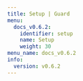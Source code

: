 ```yaml
---
title: Setup | Guard
menu:
  docs_v0.6.2:
    identifier: setup
    name: Setup
    weight: 30
menu_name: docs_v0.6.2
info:
  version: v0.6.2
---
```


